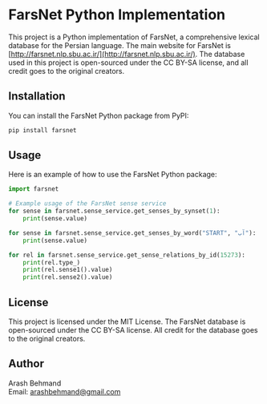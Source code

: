 # FarsNet Python Implementation

This project is a Python implementation of FarsNet, a comprehensive lexical database for the Persian language. The main website for FarsNet is [http://farsnet.nlp.sbu.ac.ir/](http://farsnet.nlp.sbu.ac.ir/). The database used in this project is open-sourced under the CC BY-SA license, and all credit goes to the original creators.

## Installation

You can install the FarsNet Python package from PyPI:

```sh
pip install farsnet
```

## Usage

Here is an example of how to use the FarsNet Python package:

```python
import farsnet

# Example usage of the FarsNet sense service
for sense in farsnet.sense_service.get_senses_by_synset(1):
    print(sense.value)

for sense in farsnet.sense_service.get_senses_by_word("START", "آب"):
    print(sense.value)

for rel in farsnet.sense_service.get_sense_relations_by_id(15273):
    print(rel.type_)
    print(rel.sense1().value)
    print(rel.sense2().value)
```

## License

This project is licensed under the MIT License. The FarsNet database is open-sourced under the CC BY-SA license. All credit for the database goes to the original creators.

## Author

Arash Behmand  
Email: arashbehmand@gmail.com